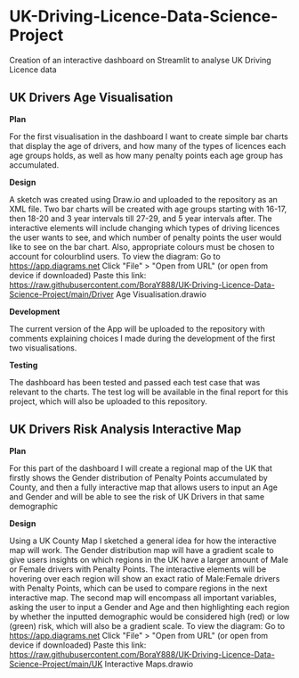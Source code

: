 # UK-Driving-Licence-Data-Science-Project
Creation of an interactive dashboard on Streamlit to analyse UK Driving Licence data

## UK Drivers Age Visualisation
**Plan**

For the first visualisation in the dashboard I want to create simple bar charts that display the age of drivers, and how many of the types of licences each age groups holds, as well as how many penalty points each age group has accumulated. 

**Design**

A sketch was created using Draw.io and uploaded to the repository as an XML file. Two bar charts will be created with age groups starting with 16-17, then 18-20 and 3 year intervals till 27-29, and 5 year intervals after. The interactive elements will include changing which types of driving licences the user wants to see, and which number of penalty points the user would like to see on the bar chart. Also, appropriate colours must be chosen to account for colourblind users.
To view the diagram:
Go to https://app.diagrams.net
Click "File" > "Open from URL" (or open from device if downloaded)
Paste this link: https://raw.githubusercontent.com/BoraY888/UK-Driving-Licence-Data-Science-Project/main/Driver Age Visualisation.drawio

**Development**

The current version of the App will be uploaded to the repository with comments explaining choices I made during the development of the first two visualisations.

**Testing**

The dashboard has been tested and passed each test case that was relevant to the charts. The test log will be available in the final report for this project, which will also be uploaded to this repository.

## UK Drivers Risk Analysis Interactive Map
**Plan**

For this part of the dashboard I will create a regional map of the UK that firstly shows the Gender distribution of Penalty Points accumulated by County, and then a fully interactive map that allows users to input an Age and Gender and will be able to see the risk of UK Drivers in that same demographic

**Design**

Using a UK County Map I sketched a general idea for how the interactive map will work. The Gender distribution map will have a gradient scale to give users insights on which regions in the UK have a larger amount of Male or Female drivers with Penalty Points. The interactive elements will be hovering over each region will show an exact ratio of Male:Female drivers with Penalty Points, which can be used to compare regions in the next interactive map. The second map will encompass all important variables, asking the user to input a Gender and Age and then highlighting each region by whether the inputted demographic would be considered high (red) or low (green) risk, which will also be a gradient scale.
To view the diagram:
Go to https://app.diagrams.net
Click "File" > "Open from URL" (or open from device if downloaded)
Paste this link: https://raw.githubusercontent.com/BoraY888/UK-Driving-Licence-Data-Science-Project/main/UK Interactive Maps.drawio
